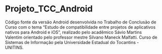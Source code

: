 # Projeto_TCC_Android

Código fonte da versão Android desenvolvida no Trabalho de Conclusão de Curso com o tema “Estudo de compatibilidade entre projetos de aplicativos nativos para Android e iOS”, realizado pelo acadêmico Sávio Martins Valentim orientado pelo professor mestre Silvano Maneck Malfatti.
Curso de Sistemas de Informação pela Universidade Estadual do Tocantins - UNITINS.

